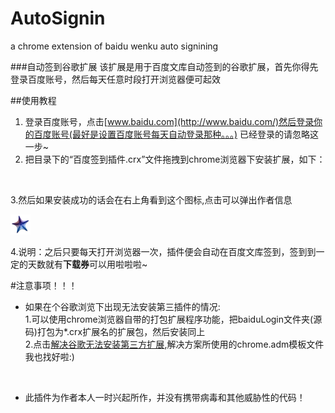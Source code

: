 # AutoSignin
a chrome extension of baidu wenku auto signining

###自动签到谷歌扩展
该扩展是用于百度文库自动签到的谷歌扩展，首先你得先登录百度账号，然后每天任意时段打开浏览器便可起效

##使用教程

1. 登录百度账号，点击[www.baidu.com](http://www.baidu.com/)然后登录你的百度账号(最好是设置百度账号每天自动登录那种。。。)
已经登录的请忽略这一步~
2. 把目录下的“百度签到插件.crx”文件拖拽到chrome浏览器下安装扩展，如下：
<p align="center">
  <img src="http://www.williamlong.info/upload/3160_1.jpg" alt="" />
</p>
3.然后如果安装成功的话会在右上角看到这个图标,点击可以弹出作者信息
<p>
  <img src="https://github.com/zifengb/AutoSignin/blob/master/baiduLogin/golive.png" alt="" />
</p>
4.说明：之后只要每天打开浏览器一次，插件便会自动在百度文库签到，签到到一定的天数就有<strong>下载券</strong>可以用啦啦啦~

#注意事项！！！
- 如果在个谷歌浏览下出现无法安装第三插件的情况:    <br />
  1.可以使用chrome浏览器自带的打包扩展程序功能，把baiduLogin文件夹(源码)打包为*.crx扩展名的扩展包，然后安装同上    <br />
  2.点击[解决谷歌无法安装第三方扩展](http://jingyan.baidu.com/article/ce09321b7d581e2bff858f23.html?st=2&os=0&bd_page_type=1&net_type=1),解决方案所使用的chrome.adm模板文件我也找好啦:)
  <p align="center">
    <img src="http://img.blog.csdn.net/20141119123426950?watermark/2/text/aHR0cDovL2Jsb2cuY3Nkbi5uZXQvZ3VsaW5nZWFnbGU=/font/5a6L5L2T/fontsize/400/fill/I0JBQkFCMA==/dissolve/70/gravity/SouthEast" alt="" />
  </P>
- 此插件为作者本人一时兴起所作，并没有携带病毒和其他威胁性的代码！
